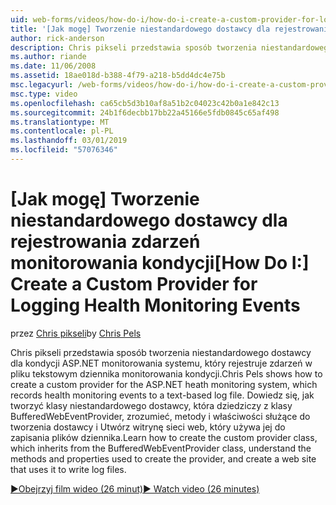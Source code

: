 ```yaml
---
uid: web-forms/videos/how-do-i/how-do-i-create-a-custom-provider-for-logging-health-monitoring-events
title: '[Jak mogę] Tworzenie niestandardowego dostawcy dla rejestrowania zdarzeń monitorowania kondycji | Dokumentacja firmy Microsoft'
author: rick-anderson
description: Chris pikseli przedstawia sposób tworzenia niestandardowego dostawcy dla kondycji ASP.NET monitorowania systemu, który rejestruje zdarzeń w pliku tekstowym dziennika monitorowania kondycji. Le...
ms.author: riande
ms.date: 11/06/2008
ms.assetid: 18ae018d-b388-4f79-a218-b5dd4dc4e75b
msc.legacyurl: /web-forms/videos/how-do-i/how-do-i-create-a-custom-provider-for-logging-health-monitoring-events
msc.type: video
ms.openlocfilehash: ca65cb5d3b10af8a51b2c04023c42b0a1e842c13
ms.sourcegitcommit: 24b1f6decbb17bb22a45166e5fdb0845c65af498
ms.translationtype: MT
ms.contentlocale: pl-PL
ms.lasthandoff: 03/01/2019
ms.locfileid: "57076346"
---
```

<a name="how-do-i-create-a-custom-provider-for-logging-health-monitoring-events"></a><span data-ttu-id="a9379-104">[Jak mogę] Tworzenie niestandardowego dostawcy dla rejestrowania zdarzeń monitorowania kondycji</span><span class="sxs-lookup"><span data-stu-id="a9379-104">[How Do I:] Create a Custom Provider for Logging Health Monitoring Events</span></span>
====================
<span data-ttu-id="a9379-105">przez [Chris pikseli](https://twitter.com/chrispels)</span><span class="sxs-lookup"><span data-stu-id="a9379-105">by [Chris Pels](https://twitter.com/chrispels)</span></span>

<span data-ttu-id="a9379-106">Chris pikseli przedstawia sposób tworzenia niestandardowego dostawcy dla kondycji ASP.NET monitorowania systemu, który rejestruje zdarzeń w pliku tekstowym dziennika monitorowania kondycji.</span><span class="sxs-lookup"><span data-stu-id="a9379-106">Chris Pels shows how to create a custom provider for the ASP.NET heath monitoring system, which records health monitoring events to a text-based log file.</span></span> <span data-ttu-id="a9379-107">Dowiedz się, jak tworzyć klasy niestandardowego dostawcy, która dziedziczy z klasy BufferedWebEventProvider, zrozumieć, metody i właściwości służące do tworzenia dostawcy i Utwórz witrynę sieci web, który używa jej do zapisania plików dziennika.</span><span class="sxs-lookup"><span data-stu-id="a9379-107">Learn how to create the custom provider class, which inherits from the BufferedWebEventProvider class, understand the methods and properties used to create the provider, and create a web site that uses it to write log files.</span></span>

[<span data-ttu-id="a9379-108">&#9654;Obejrzyj film wideo (26 minut)</span><span class="sxs-lookup"><span data-stu-id="a9379-108">&#9654; Watch video (26 minutes)</span></span>](https://channel9.msdn.com/Blogs/ASP-NET-Site-Videos/how-do-i-create-a-custom-provider-for-logging-health-monitoring-events)
